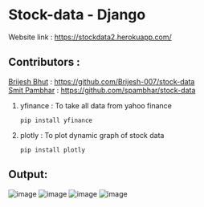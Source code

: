 # Stock-data - Django

Website link : <a>https://stockdata2.herokuapp.com/</a>

## Contributors :
  <a href="https://www.github.com/Brijesh-007">Brijesh Bhut</a> : https://github.com/Brijesh-007/stock-data<br>
  <a href="https://www.github.com/spambhar">Smit Pambhar</a> : https://github.com/spambhar/stock-data
  
 1. yfinance : To take all data from yahoo finance
    ```
    pip install yfinance
    ```

2. plotly : To plot dynamic graph of stock data
    ```
    pip install plotly
    ```
    
## Output: 
![image](https://user-images.githubusercontent.com/70934443/124545252-56301200-de46-11eb-8725-e18d083823b1.png)
![image](https://user-images.githubusercontent.com/70934443/124545141-18cb8480-de46-11eb-81de-a78971d02f14.png)
![image](https://user-images.githubusercontent.com/70934443/124545463-b0c96e00-de46-11eb-8b12-7da9af4cec83.png)
![image](https://user-images.githubusercontent.com/70934443/124545560-e2dad000-de46-11eb-8f27-da8b4cbc6f84.png)
